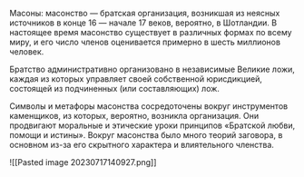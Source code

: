 Масоны: масонство — братская организация, возникшая из неясных источников в конце 16 — начале 17 веков, вероятно, в Шотландии. В настоящее время масонство существует в различных формах по всему миру, и его число членов оценивается примерно в шесть миллионов человек. 

Братство административно организовано в независимые Великие ложи, каждая из которых управляет своей собственной юрисдикцией, состоящей из подчиненных (или составляющих) лож. 

Символы и метафоры масонства сосредоточены вокруг инструментов каменщиков, из которых, вероятно, возникла организация. Они продвигают моральные и этические уроки принципов «Братской любви, помощи и истины». Вокруг масонства было много теорий заговора, в основном из-за его скрытного характера и влиятельного членства.

![[Pasted image 20230717140927.png]]